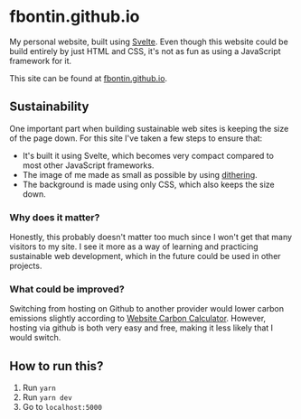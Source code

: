 # fbontin.github.io

My personal website, built using [Svelte](https://svelte.dev/). Even though this website could be build entirely by just HTML and CSS, it's not as fun as using a JavaScript framework for it.

This site can be found at [fbontin.github.io](https://fbontin.github.io).

## Sustainability

One important part when building sustainable web sites is keeping the size of the page down. For this site I've taken a few steps to ensure that:

- It's built it using Svelte, which becomes very compact compared to most other JavaScript frameworks.
- The image of me made as small as possible by using [dithering](https://doodad.dev/dither-me-this/).
- The background is made using only CSS, which also keeps the size down.

### Why does it matter?

Honestly, this probably doesn't matter too much since I won't get that many visitors to my site. I see it more as a way of learning and practicing sustainable web development, which in the future could be used in other projects.

### What could be improved?

Switching from hosting on Github to another provider would lower carbon emissions slightly according to [Website Carbon Calculator](https://www.websitecarbon.com/). However, hosting via github is both very easy and free, making it less likely that I would switch.

## How to run this?

1. Run `yarn`
2. Run `yarn dev`
3. Go to `localhost:5000`
